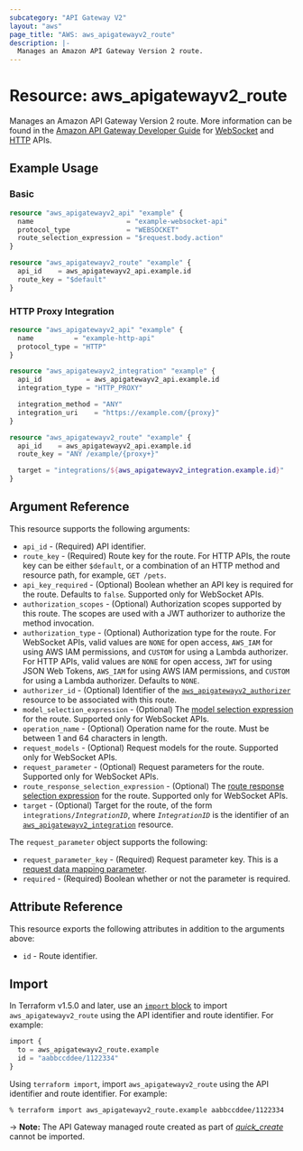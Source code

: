```yaml
---
subcategory: "API Gateway V2"
layout: "aws"
page_title: "AWS: aws_apigatewayv2_route"
description: |-
  Manages an Amazon API Gateway Version 2 route.
---
```


# Resource: aws_apigatewayv2_route

Manages an Amazon API Gateway Version 2 route.
More information can be found in the [Amazon API Gateway Developer Guide](https://docs.aws.amazon.com/apigateway/latest/developerguide/welcome.html) for [WebSocket](https://docs.aws.amazon.com/apigateway/latest/developerguide/websocket-api-develop-routes.html) and [HTTP](https://docs.aws.amazon.com/apigateway/latest/developerguide/http-api-develop-routes.html) APIs.

## Example Usage

### Basic

```terraform
resource "aws_apigatewayv2_api" "example" {
  name                       = "example-websocket-api"
  protocol_type              = "WEBSOCKET"
  route_selection_expression = "$request.body.action"
}

resource "aws_apigatewayv2_route" "example" {
  api_id    = aws_apigatewayv2_api.example.id
  route_key = "$default"
}
```

### HTTP Proxy Integration

```terraform
resource "aws_apigatewayv2_api" "example" {
  name          = "example-http-api"
  protocol_type = "HTTP"
}

resource "aws_apigatewayv2_integration" "example" {
  api_id           = aws_apigatewayv2_api.example.id
  integration_type = "HTTP_PROXY"

  integration_method = "ANY"
  integration_uri    = "https://example.com/{proxy}"
}

resource "aws_apigatewayv2_route" "example" {
  api_id    = aws_apigatewayv2_api.example.id
  route_key = "ANY /example/{proxy+}"

  target = "integrations/${aws_apigatewayv2_integration.example.id}"
}
```

## Argument Reference

This resource supports the following arguments:

* `api_id` - (Required) API identifier.
* `route_key` - (Required) Route key for the route. For HTTP APIs, the route key can be either `$default`, or a combination of an HTTP method and resource path, for example, `GET /pets`.
* `api_key_required` - (Optional) Boolean whether an API key is required for the route. Defaults to `false`. Supported only for WebSocket APIs.
* `authorization_scopes` - (Optional) Authorization scopes supported by this route. The scopes are used with a JWT authorizer to authorize the method invocation.
* `authorization_type` - (Optional) Authorization type for the route.
For WebSocket APIs, valid values are `NONE` for open access, `AWS_IAM` for using AWS IAM permissions, and `CUSTOM` for using a Lambda authorizer.
For HTTP APIs, valid values are `NONE` for open access, `JWT` for using JSON Web Tokens, `AWS_IAM` for using AWS IAM permissions, and `CUSTOM` for using a Lambda authorizer.
Defaults to `NONE`.
* `authorizer_id` - (Optional) Identifier of the [`aws_apigatewayv2_authorizer`](apigatewayv2_authorizer.html) resource to be associated with this route.
* `model_selection_expression` - (Optional) The [model selection expression](https://docs.aws.amazon.com/apigateway/latest/developerguide/apigateway-websocket-api-selection-expressions.html#apigateway-websocket-api-model-selection-expressions) for the route. Supported only for WebSocket APIs.
* `operation_name` - (Optional) Operation name for the route. Must be between 1 and 64 characters in length.
* `request_models` - (Optional) Request models for the route. Supported only for WebSocket APIs.
* `request_parameter` - (Optional) Request parameters for the route. Supported only for WebSocket APIs.
* `route_response_selection_expression` - (Optional) The [route response selection expression](https://docs.aws.amazon.com/apigateway/latest/developerguide/apigateway-websocket-api-selection-expressions.html#apigateway-websocket-api-route-response-selection-expressions) for the route. Supported only for WebSocket APIs.
* `target` - (Optional) Target for the route, of the form `integrations/`*`IntegrationID`*, where *`IntegrationID`* is the identifier of an [`aws_apigatewayv2_integration`](apigatewayv2_integration.html) resource.

The `request_parameter` object supports the following:

* `request_parameter_key` - (Required) Request parameter key. This is a [request data mapping parameter](https://docs.aws.amazon.com/apigateway/latest/developerguide/websocket-api-data-mapping.html#websocket-mapping-request-parameters).
* `required` - (Required) Boolean whether or not the parameter is required.

## Attribute Reference

This resource exports the following attributes in addition to the arguments above:

* `id` - Route identifier.

## Import

In Terraform v1.5.0 and later, use an [`import` block](https://developer.hashicorp.com/terraform/language/import) to import `aws_apigatewayv2_route` using the API identifier and route identifier. For example:

```terraform
import {
  to = aws_apigatewayv2_route.example
  id = "aabbccddee/1122334"
}
```

Using `terraform import`, import `aws_apigatewayv2_route` using the API identifier and route identifier. For example:

```console
% terraform import aws_apigatewayv2_route.example aabbccddee/1122334
```

-> **Note:** The API Gateway managed route created as part of [_quick_create_](https://docs.aws.amazon.com/apigateway/latest/developerguide/api-gateway-basic-concept.html#apigateway-definition-quick-create) cannot be imported.
